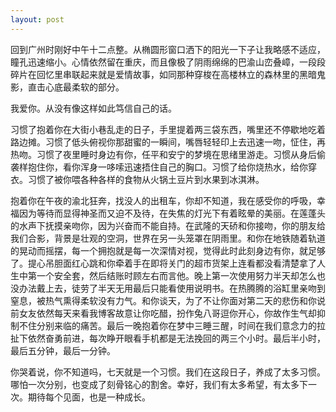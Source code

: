 ```yaml
---
layout: post
---
```

回到广州时刚好中午十二点整。从椭圆形窗口洒下的阳光一下子让我略感不适应，瞳孔迅速缩小。心情依然留在重庆，而且像极了阴雨绵绵的巴渝山峦叠嶂，一段段碎片在回忆里串联起来就是爱情故事，如同那种穿梭在高楼林立的森林里的黑暗鬼影，直击心底最柔软的部分。

我爱你。从没有像这样如此笃信自己的话。

习惯了抱着你在大街小巷乱走的日子，手里提着两三袋东西，嘴里还不停歇地吃着路边摊。习惯了低头俯视你那甜蜜的一瞬间，嘴唇轻轻印上去迅速一吻，怔住，再热吻。习惯了夜里睡时身边有你，任平和安宁的梦境在思绪里游走。习惯从身后偷袭样抱住你，看你浑身一哆嗦迅速捂住自己的胸口。习惯了给你烧热水，给你穿衣。习惯了被你喂各种各样的食物从火锅土豆片到水果到冰淇淋。

抱着你在午夜的渝北狂奔，找没人的出租车，你却不知道，我在感受你的呼吸，幸福因为等待而显得神圣而又迫不及待，在失焦的灯光下有着眩晕的美丽。在莲蓬头的水声下抚摸亲吻你，因为兴奋而不能自持。在武隆的天硚和你接吻，你的朋友给我们合影，背景是壮观的空洞，世界在另一头笼罩在阴雨里。和你在地铁随着轨道的晃动而摇摆，每一个拥抱就是每一次深情对视，觉得此时此刻身边有你，就足够了。提心吊胆面红心跳和你牵着手在即将关门的超市货架上连看都没看清楚拿了人生中第一个安全套，然后结账时顾左右而言他。晚上第一次使用努力半天却怎么也没办法戴上去，徒劳了半天无用最后只能看使用说明书。在热腾腾的浴缸里亲吻到窒息，被热气熏得柔软没有力气。和你谈天，为了不让你面对第二天的悲伤和你说前女友依然每天来看我博客故意让你吃醋，扮作兔八哥逗你开心，你故作生气却抑制不住分别来临的痛苦。最后一晚抱着你在梦中三睡三醒，时间在我们意念力的拉扯下依然奋勇前进，每次睁开眼看手机都是无法挽回的两三个小时。最后半小时，最后五分钟，最后一分钟。

你哭着说，你不知道吗，七天就是一个习惯。我们在这段日子，养成了太多习惯。哪怕一次分别，也变成了刻骨铭心的割舍。幸好，我们有太多希望，有太多下一次。期待每个见面，也是一种成长。